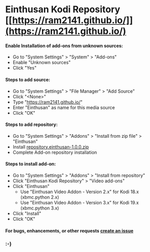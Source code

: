 # Einthusan Kodi Repository [[https://ram2141.github.io/]](https://ram2141.github.io/)

#### Enable Installation of add-ons from unknown sources:
* Go to "System Settings" > "System" > "Add-ons"
* Enable "Unknown sources"
* Click "Yes"

#### Steps to add source:
* Go to "System Settings" > "File Manager" > "Add Source"
* Click "\<None>"
* Type "https://ram2141.github.io/"
* Enter "Einthusan" as name for this media source
* Click "OK"

#### Steps to add repository:
* Go to "System Settings" > "Addons" > "Install from zip file" > "Einthusan"
* Install [repository.einthusan-1.0.0.zip](https://ram2141.github.io/repository.einthusan-1.0.0.zip)
* Complete Add-on repository installation

#### Steps to install add-on:
* Go to "System Settings" > "Addons" > "Install from repository"
* Click "Einthusan Kodi Repository" > "Video add-ons"
* Click "Einthusan"
  * Use "Einthusan Video Addon - Version 2.x" for Kodi 18.x (xbmc.python 2.x)
  * Use "Einthusan Video Addon - Version 3.x" for Kodi 19.x (xbmc.python 3.x)
* Click "Install"
* Click "OK"

#### For bugs, enhancements, or other requests [create an issue](https://github.com/ram2141/repository.einthusan/issues)

### :-)

